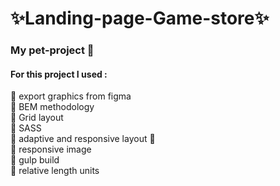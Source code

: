 # :sparkles:Landing-page-Game-store:sparkles:
### My pet-project :rocket:<br>
#### For this project I used :

:wrench: export graphics from figma<br>
:wrench: BEM methodology<br>
:wrench: Grid layout<br>
:wrench: SASS<br>
:wrench: adaptive and responsive layout :iphone: <br>
:wrench: responsive image <br>
:wrench: gulp build <br>
:wrench: relative length units
